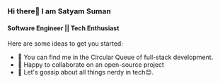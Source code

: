 ### Hi there👋 I am Satyam Suman

#### Software Engineer || Tech Enthusiast

Here are some ideas to get you started:

- 🌱 You can find me in the Circular Queue of full-stack development.
- 👯 Happy to collaborate on an open-source project
- 💬 Let's gossip about all things nerdy in tech😊. 
